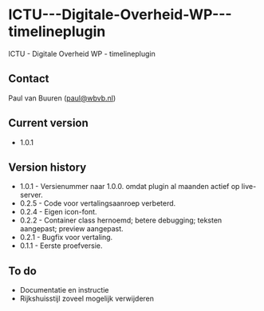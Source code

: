# ICTU---Digitale-Overheid-WP---timelineplugin
ICTU - Digitale Overheid WP - timelineplugin

## Contact
Paul van Buuren (paul@wbvb.nl)

## Current version
* 1.0.1

## Version history
* 1.0.1 - Versienummer naar 1.0.0. omdat plugin al maanden actief op live-server.
* 0.2.5 - Code voor vertalingsaanroep verbeterd.
* 0.2.4 - Eigen icon-font.
* 0.2.2 - Container class hernoemd; betere debugging; teksten aangepast; preview aangepast.
* 0.2.1 - Bugfix voor vertaling.
* 0.1.1 - Eerste proefversie.

## To do
* Documentatie en instructie
* Rijkshuisstijl zoveel mogelijk verwijderen
